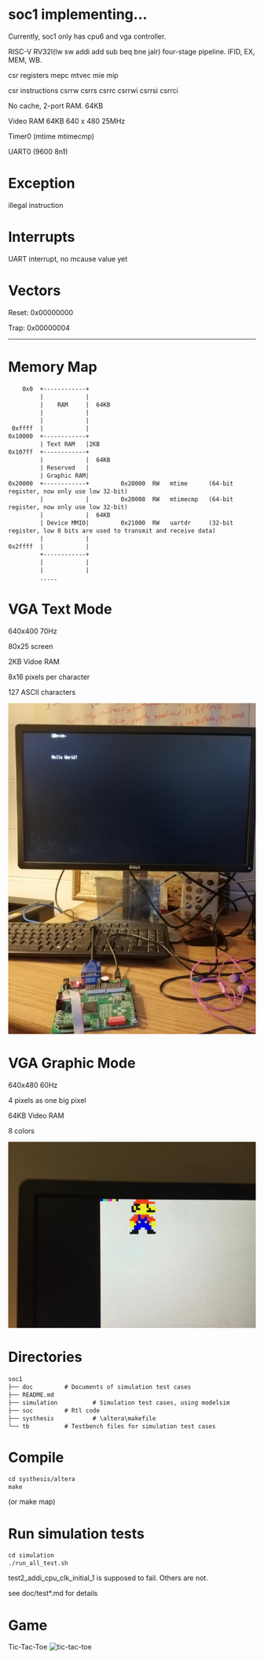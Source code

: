 # soc1 implementing...

Currently, soc1 only has cpu6 and vga controller.

RISC-V RV32I(lw sw addi add sub beq bne jalr) four-stage pipeline. IFID, EX, MEM, WB.

csr registers mepc mtvec mie mip

csr instructions csrrw csrrs csrrc csrrwi csrrsi csrrci

No cache, 2-port RAM. 64KB

Video RAM 64KB  640 x 480  25MHz

Timer0  (mtime mtimecmp)

UART0   (9600 8n1)

# Exception 
illegal instruction


# Interrupts

UART interrupt, no mcause value yet


# Vectors
Reset: 0x00000000

Trap:  0x00000004

----------------------------

# Memory Map

```````````````
    0x0  +------------+
         |            |
         |    RAM     |  64KB
         |            |
         |            |
 0xffff  |            |
0x10000  +------------+
         | Text RAM   |2KB
0x107ff  +------------+   
         |            |  64KB
         | Reserved   |
         | Graphic RAM| 
0x20000  +------------+         0x20000  RW   mtime      (64-bit register, now only use low 32-bit)
         |            |         0x20008  RW   mtimecmp   (64-bit register, now only use low 32-bit)
         |            |  64KB
         | Device MMIO|         0x21000  RW   uartdr     (32-bit register, low 8 bits are used to transmit and receive data)
         |            |
0x2ffff  |            |
         +------------+
         |            |
         |            |
         .....
```````````````

# VGA Text Mode

640x400 70Hz 

80x25 screen

2KB Vidoe RAM

8x16 pixels per character

127 ASCII characters

![text mode](doc/image/textmode.jpg)


# VGA Graphic Mode

640x480 60Hz

4 pixels as one big pixel

64KB Video RAM

8 colors

![graphic mode](doc/image/graphicmode.jpg)

# Directories

`````````````````
soc1
├── doc  		# Documents of simulation test cases
├── README.md
├── simulation          # Simulation test cases, using modelsim
├── soc			# Rtl code	
├── systhesis           # \altera\makefile                  
└── tb			# Testbench files for simulation test cases
`````````````````

# Compile
`````````````
cd systhesis/altera
make
`````````````
 (or make map)

# Run simulation tests
```````````````
cd simulation
./run_all_test.sh
```````````````

test2_addi_cpu_clk_initial_1 is supposed to fail. Others are not.

see doc/test*.md for details


# Game
Tic-Tac-Toe
![tic-tac-toe](image/timer_test.jpg)

